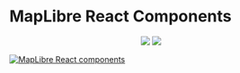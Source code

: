 # MapLibre React Components

<p align="center">
  <img src="https://img.shields.io/npm/v/maplibre-react-components?style=flat-square&logo=npm">
  <img src="https://img.shields.io/github/actions/workflow/status/lhapaipai/maplibre-react-components/ci.yml?style=flat-square&label=maplibre-react-components%20ci&logo=github">
</p>

<a href="https://maplibre-react-components.pentatrion.com">
<img src="https://raw.githubusercontent.com/lhapaipai/maplibre-react-components/main/screenshot.png" alt="MapLibre React components" />
</a>

